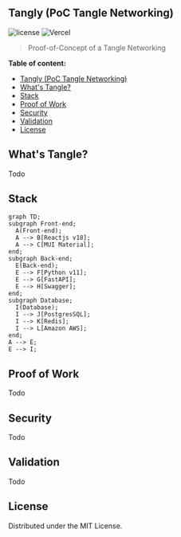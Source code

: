 ## Tangly (PoC Tangle Networking)

![license](https://img.shields.io/badge/license-MIT-blue.svg)
![Vercel](https://vercelbadge.vercel.app/api/roleyder02/tangly)

> Proof-of-Concept of a Tangle Networking


**Table of content:**
- [Tangly (PoC Tangle Networking)](#tangly-poc-tangle-networking)
- [What's Tangle?](#whats-tangle)
- [Stack](#stack)
- [Proof of Work](#proof-of-work)
- [Security](#security)
- [Validation](#validation)
- [License](#license)


 <!-- headings -->
 <a id="item-one"></a>
 ## What's Tangle?
 Todo

  <a id="item-stack"></a>
 ## Stack

```mermaid
graph TD;
subgraph Front-end;
  A(Front-end);
  A --> B[Reactjs v18];
  A --> C[MUI Material];
end;
subgraph Back-end;
  E(Back-end);
  E --> F[Python v11];
  E --> G[FastAPI];
  E --> H[Swagger];
end;
subgraph Database;
  I(Database);
  I --> J[PostgresSQL];
  I --> K[Redis];
  I --> L[Amazon AWS];
end;
A --> E;
E --> I;
```
 
 <a id="item-two"></a>
 ## Proof of Work
 Todo
 
 <a id="item-three"></a>
 ## Security
 Todo

<a id="item-four"></a>
 ## Validation
 Todo


## License

Distributed under the MIT License. 
